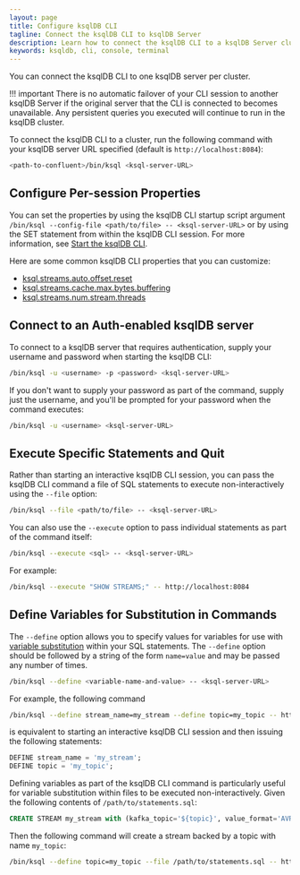 ```yaml
---
layout: page
title: Configure ksqlDB CLI
tagline: Connect the ksqlDB CLI to ksqlDB Server
description: Learn how to connect the ksqlDB CLI to a ksqlDB Server cluster
keywords: ksqldb, cli, console, terminal
---
```


You can connect the ksqlDB CLI to one ksqlDB server per cluster.

!!! important
	There is no automatic failover of your CLI session to another ksqlDB
    Server if the original server that the CLI is connected to becomes
    unavailable. Any persistent queries you executed will continue to run in
    the ksqlDB cluster.

To connect the ksqlDB CLI to a cluster, run the following command with your
ksqlDB server URL specified (default is `http://localhost:8084`):

```bash
<path-to-confluent>/bin/ksql <ksql-server-URL>
```

Configure Per-session Properties
--------------------------------

You can set the properties by using the ksqlDB CLI startup script argument
`/bin/ksql --config-file <path/to/file> -- <ksql-server-URL>` or by using the SET
statement from within the ksqlDB CLI session. For more information, see
[Start the ksqlDB CLI](installing.md#start-the-ksqldb-cli).

Here are some common ksqlDB CLI properties that you can customize:

-   [ksql.streams.auto.offset.reset](../../reference/server-configuration.md#ksqlstreamsautooffsetreset)
-   [ksql.streams.cache.max.bytes.buffering](../../reference/server-configuration.md#ksqlstreamscachemaxbytesbuffering)
-   [ksql.streams.num.stream.threads](../../reference/server-configuration.md#ksqlstreamsnumstreamthreads)

Connect to an Auth-enabled ksqlDB server
----------------------------------------

To connect to a ksqlDB server that requires authentication, supply your username
and password when starting the ksqlDB CLI:

```bash
/bin/ksql -u <username> -p <password> <ksql-server-URL>
```

If you don't want to supply your password as part of the command,
supply just the username, and you'll be prompted for your password
when the command executes:

```bash
/bin/ksql -u <username> <ksql-server-URL>
```

Execute Specific Statements and Quit
------------------------------------

Rather than starting an interactive ksqlDB CLI session, you can pass the
ksqlDB CLI command a file of SQL statements to execute non-interactively
using the `--file` option:

```bash
/bin/ksql --file <path/to/file> -- <ksql-server-URL>
```

You can also use the `--execute` option to pass individual statements as 
part of the command itself: 

```bash
/bin/ksql --execute <sql> -- <ksql-server-URL>
```

For example:

```bash
/bin/ksql --execute "SHOW STREAMS;" -- http://localhost:8084
```

Define Variables for Substitution in Commands
---------------------------------------------

The `--define` option allows you to specify values for variables for
use with [variable substitution](../../how-to-guides/substitute-variables.md) 
within your SQL statements. The `--define` option should be followed by a
string of the form `name=value` and may be passed any number of times.

```bash
/bin/ksql --define <variable-name-and-value> -- <ksql-server-URL>
```

For example, the following command

```bash
/bin/ksql --define stream_name=my_stream --define topic=my_topic -- http://localhost:8084
```

is equivalent to starting an interactive ksqlDB CLI session and then issuing
the following statements:

```sql
DEFINE stream_name = 'my_stream';
DEFINE topic = 'my_topic';
```

Defining variables as part of the ksqlDB CLI command is particularly useful
for variable substitution within files to be executed non-interactively.
Given the following contents of `/path/to/statements.sql`:

```sql
CREATE STREAM my_stream with (kafka_topic='${topic}', value_format='AVRO');
```

Then the following command will create a stream backed by a topic with name `my_topic`:

```bash
/bin/ksql --define topic=my_topic --file /path/to/statements.sql -- http://localhost:8084
```
